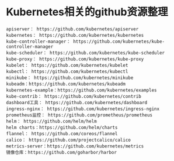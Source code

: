 # Kubernetes相关的github资源整理
    apiserver： https://github.com/kubernetes/apiserver
    kubernetes： https://github.com/kubernetes/kubernetes
    kube-controller-manager： https://github.com/kubernetes/kube-controller-manager
    kube-scheduler： https://github.com/kubernetes/kube-scheduler
    kube-proxy： https://github.com/kubernetes/kube-proxy
    kubelet： https://github.com/kubernetes/kubelet
    kubectl： https://github.com/kubernetes/kubectl
    minikube： https://github.com/kubernetes/minikube
    kubeadm：https://github.com/kubernetes/kubeadm
    kubernetes-example：https://github.com/kubernetes/examples
    kube-contrib： https://github.com/kubernetes/contrib
    dashboard工具： https://github.com/kubernetes/dashboard
    ingress-nginx： https://github.com/kubernetes/ingress-nginx
    prometheus监控： https://github.com/prometheus/prometheus
    helm： https://github.com/helm/helm
    helm charts：https://github.com/helm/charts
    flannel： https://github.com/coreos/flannel
    calico： https://github.com/projectcalico/calico
    metrics-server：https://github.com/kubernetes/metrics
    镜像仓库：https://github.com/goharbor/harbor
